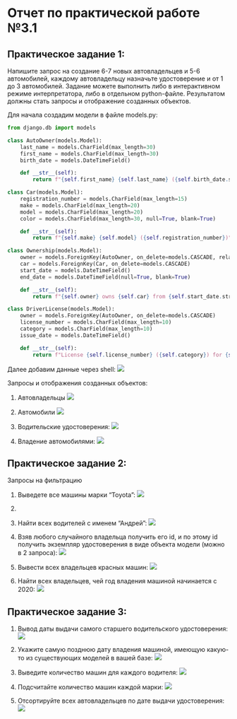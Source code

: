 # Отчет по практической работе №3.1

## Практическое задание 1:
Напишите запрос на создание 6-7 новых автовладельцев и 5-6 автомобилей, каждому автовладельцу назначьте удостоверение и от 1 до 3 автомобилей. Задание можете выполнить либо в интерактивном режиме интерпретатора, либо в отдельном python-файле. Результатом должны стать запросы и отображение созданных объектов. 

Для начала создадим модели в файле models.py:
```python
from django.db import models

class AutoOwner(models.Model):
    last_name = models.CharField(max_length=30)
    first_name = models.CharField(max_length=30)
    birth_date = models.DateTimeField()

    def __str__(self):
        return f"{self.first_name} {self.last_name} ({self.birth_date.strftime('%Y-%m-%d')})"

class Car(models.Model):
    registration_number = models.CharField(max_length=15)
    make = models.CharField(max_length=20)
    model = models.CharField(max_length=20)
    color = models.CharField(max_length=30, null=True, blank=True)

    def __str__(self):
        return f"{self.make} {self.model} ({self.registration_number})"

class Ownership(models.Model):
    owner = models.ForeignKey(AutoOwner, on_delete=models.CASCADE, related_name='ownerships')
    car = models.ForeignKey(Car, on_delete=models.CASCADE)
    start_date = models.DateTimeField()
    end_date = models.DateTimeField(null=True, blank=True)

    def __str__(self):
        return f"{self.owner} owns {self.car} from {self.start_date.strftime('%Y-%m-%d')}"

class DriverLicense(models.Model):
    owner = models.ForeignKey(AutoOwner, on_delete=models.CASCADE)
    license_number = models.CharField(max_length=10)
    category = models.CharField(max_length=10)
    issue_date = models.DateTimeField()

    def __str__(self):
        return f"License {self.license_number} ({self.category}) for {self.owner.first_name} {self.owner.last_name}"
```

Далее добавим данные через shell:
![](img1.png)

Запросы и отображения созданных объектов:

1. Автовладельцы
![](img2.png)

2. Автомобили
![](img3.png)

3. Водительские удостоверения:
![](img4.png)

4. Владение автомобилями:
![](img5.png)

## Практическое задание 2:

Запросы на фильтрацию

1. Выведете все машины марки “Toyota”:
![](img6.png)
2. 
2. Найти всех водителей с именем “Андрей”:
![](img7.png)

3. Взяв любого случайного владельца получить его id, и по этому id получить экземпляр удостоверения в виде объекта модели (можно в 2 запроса):
![](img8.png)

4. Вывести всех владельцев красных машин:
![](img9.png)

5. Найти всех владельцев, чей год владения машиной начинается с 2020:
![](img10.png)

## Практическое задание 3:

1. Вывод даты выдачи самого старшего водительского удостоверения:
![](img11.png)

2. Укажите самую позднюю дату владения машиной, имеющую какую-то из существующих моделей в вашей базе:
![](img12.png)

3. Выведите количество машин для каждого водителя:
![](img13.png)

4. Подсчитайте количество машин каждой марки:
![](img14.png)

5. Отсортируйте всех автовладельцев по дате выдачи удостоверения:
![](img15.png)